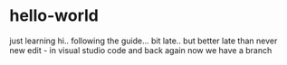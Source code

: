 # hello-world
just learning
hi.. following the guide... bit late.. but better late than never
new edit - in visual studio code
and back again
now we have a branch

